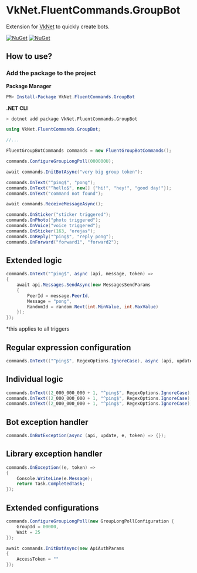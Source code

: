 # VkNet.FluentCommands.GroupBot
Extension for [VkNet](https://github.com/vknet/vk) to quickly create bots.

[![NuGet](https://img.shields.io/nuget/v/VkNet.FluentCommands.GroupBot.svg)](https://www.nuget.org/packages/VkNet.FluentCommands.GroupBot/)
[![NuGet](https://img.shields.io/nuget/dt/VkNet.FluentCommands.GroupBot.svg)](https://www.nuget.org/packages/VkNet.FluentCommands.GroupBot/)

## How to use?
### Add the package to the project
**Package Manager**
``` powershell
PM> Install-Package VkNet.FluentCommands.GroupBot
```
**.NET CLI**
``` bash
> dotnet add package VkNet.FluentCommands.GroupBot
```
``` C#
using VkNet.FluentCommands.GroupBot;

//...

FluentGroupBotCommands commands = new FluentGroupBotCommands();

commands.ConfigureGroupLongPoll(000000U);

await commands.InitBotAsync("very big group token");

commands.OnText("^ping$", "pong");
commands.OnText("^hello$", new[] {"hi!", "hey!", "good day!"});
commands.OnText("command not found");

await commands.ReceiveMessageAsync();
```
``` C#
commands.OnSticker("sticker triggered");
commands.OnPhoto("photo triggered");
commands.OnVoice("voice triggered");
commands.OnSticker(163, "orejas");
commands.OnReply("^ping$", "reply pong");
commands.OnForward("forward1", "forward2");
```
## Extended logic
``` C# 
commands.OnText("^ping$", async (api, message, token) =>
{
    await api.Messages.SendAsync(new MessagesSendParams
    {
        PeerId = message.PeerId,
        Message = "pong",
        RandomId = random.Next(int.MinValue, int.MaxValue)
    });
});
```
*this applies to all triggers
## Regular expression configuration
``` C#
commands.OnText(("^ping$", RegexOptions.IgnoreCase), async (api, update, token) => {});
```
## Individual logic
``` C#
commands.OnText((2_000_000_000 + 1, "^ping$", RegexOptions.IgnoreCase), "pong");
commands.OnText((2_000_000_000 + 1, "^ping$", RegexOptions.IgnoreCase), new[] {"pong1", "pong2", "pong3"});
commands.OnText((2_000_000_000 + 1, "^ping$", RegexOptions.IgnoreCase), async (api, update, token) => {});
```
## Bot exception handler
``` C#
commands.OnBotException(async (api, update, e, token) => {});
```

## Library exception handler
``` C#
commands.OnException((e, token) =>
{
    Console.WriteLine(e.Message);
    return Task.CompletedTask;
});
```
## Extended configurations
``` C#
commands.ConfigureGroupLongPoll(new GroupLongPollConfiguration {
    GroupId = 00000,
    Wait = 25
});

await commands.InitBotAsync(new ApiAuthParams
{
    AccessToken = ""
});
```
